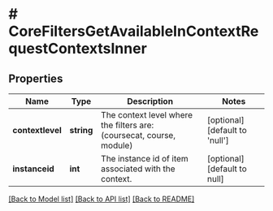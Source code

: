# # CoreFiltersGetAvailableInContextRequestContextsInner

## Properties

Name | Type | Description | Notes
------------ | ------------- | ------------- | -------------
**contextlevel** | **string** | The context level where the filters are:                                 (coursecat, course, module) | [optional] [default to 'null']
**instanceid** | **int** | The instance id of item associated with the context. | [optional] [default to null]

[[Back to Model list]](../../README.md#models) [[Back to API list]](../../README.md#endpoints) [[Back to README]](../../README.md)
